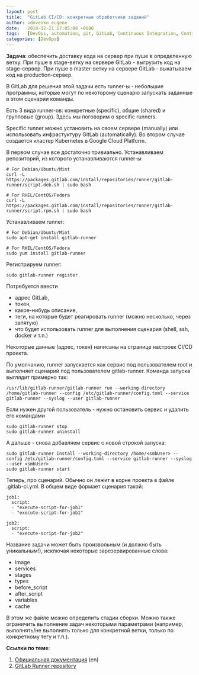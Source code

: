 ```yaml
---
layout: post
title:  "GitLab CI/CD: конкретные обработчики заданий"
author: vdovenko_eugene
date:   2018-12-21 17:05:00 +0000
tags:   [DevOps, automation, git, GitLab, Continuous Integration, Continuous Delivery]
categories: [DevOps]
---
```


__Задача__: обеспечить доставку кода на сервер при пуше в определенную ветку. При пуше в stage-ветку на сервере GitLab - 
выгрузить код на stage-сервер. При пуше в master-ветку на сервере GitLab - выкатываем код на production-сервер.

В GitLab для решения этой задачи есть runner-ы - небольшие программы, которые могут по некоторому сценарю запускать 
заданные в этом сценарии команды.

Есть 3 вида runner-ов: конкретные (specific), общие (shared) и групповые (group). Здесь мы поговорим о 
specific runners.

Specific runner можно установить на своем сервере (manually) или использовать инфрастуктуру GitLab (automatically). 
Во втором случае создается кластер Kubernetes в Google Cloud Platform.

В первом случае все достаточно тривиально. Устанавливаем репозиторий, из которого устанавливаются runner-ы:

```
# For Debian/Ubuntu/Mint
curl -L https://packages.gitlab.com/install/repositories/runner/gitlab-runner/script.deb.sh | sudo bash

# For RHEL/CentOS/Fedora
curl -L https://packages.gitlab.com/install/repositories/runner/gitlab-runner/script.rpm.sh | sudo bash
```

Устанавливаем runner:

```
# For Debian/Ubuntu/Mint
sudo apt-get install gitlab-runner

# For RHEL/CentOS/Fedora
sudo yum install gitlab-runner
```

Регистрируем runner:
```
sudo gitlab-runner register
```

Потребуется ввести 
  - адрес GitLab, 
  - токен,
  - какое-нибудь описание, 
  - теги, на которые будет реагировать runner (можно несколько, через запятую)
  - что будет использовать runner для выполнения сценария (shell, ssh, docker и т.п.)
  
Некоторые данные (адрес, токен) написаны на странице настроек CI/CD проекта.

По умолчанию, runner запускается как сервис под пользователем root и выполняет сценарий под пользователем gitlab-runner.
Команда запуска выглядит примерно так:
```
/usr/lib/gitlab-runner/gitlab-runner run --working-directory /home/gitlab-runner --config /etc/gitlab-runner/config.toml --service gitlab-runner --syslog --user gitlab-runner
```

Если нужен другой пользователь - нужно остановить сервис и удалить его командами  
```
sudo gitlab-runner stop
sudo gitlab-runner uninstall
```

А дальше - снова добавляем сервис с новой строкой запуска:
```
sudo gitlab-runner install --working-directory /home/<smbUser> --config /etc/gitlab-runner/config.toml --service gitlab-runner --syslog --user <smbUser>
sudo gitlab-runner start
```

Теперь, про сценарий. Обычно он лежит в корне проекта в файле .gitlab-ci.yml. В общем виде формает сценария такой:
```
job1:
  script: 
  - "execute-script-for-job1"
  - "execute-script-for-job1"

job2:
  script: 
  - "execute-script-for-job2"
```

Название задачи может быть произвольным (и должно быть уникальным!), исключая некоторые зарезервированные слова:
- image
- services
- stages
- types
- before_script
- after_script
- variables
- cache

В этом же файле можно определить стадии сборки. Можно также ограничить выполнение задач некоторыми параметрами 
(например, выполнять/не выполнять только для конкретной ветки, только по конкретному тегу и т.п.).

__Ссылки по теме__:
1. [Официальная документация](https://docs.gitlab.com/ee/ci/) (en)
2. [GitLab Runner repository](https://gitlab.com/gitlab-org/gitlab-runner)
